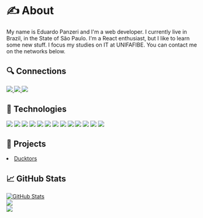 <h1>✍ About</h1>
<p>My name is Eduardo Panzeri and I'm a web developer. I currently live in Brazil, in the State of São Paulo. I'm a React enthusiast, but I like to learn some new stuff. I focus my studies on IT at UNIFAFIBE. You can contact me on the networks below.


<h2>🔍 Connections</h2>
<p align="left">
<a href="https://www.linkedin.com/in/eduardo-da-mata-panzeri">
  <img src="https://img.shields.io/badge/linkedin-%230077B5.svg?style=for-the-badge&logo=linkedin&logoColor=white" />
</a>
<a href="https://www.reddit.com/user/UIrich/">
    <img src="https://img.shields.io/badge/Reddit-FF4500?style=for-the-badge&logo=reddit&logoColor=white" />
</a>
<a href="https://t.me/eduagainstthemachine">
    <img src="https://img.shields.io/badge/Telegram-2CA5E0?style=for-the-badge&logo=telegram&logoColor=white)" />
</a>
</p>

<h2>🚀 Technologies</h2>
<p align="left">
<img src="https://img.shields.io/badge/html5-%23E34F26.svg?style=for-the-badge&logo=html5&logoColor=white" /> 
<img src="https://img.shields.io/badge/css3-%231572B6.svg?style=for-the-badge&logo=css3&logoColor=white" />
<img src="https://img.shields.io/badge/javascript-%23323330.svg?style=for-the-badge&logo=javascript&logoColor=%23F7DF1E" />
<img src="https://img.shields.io/badge/php-%23777BB4.svg?style=for-the-badge&logo=php&logoColor=white" />
<img src="https://img.shields.io/badge/node.js-6DA55F?style=for-the-badge&logo=node.js&logoColor=white" />
<img src="https://img.shields.io/badge/react-%2320232a.svg?style=for-the-badge&logo=react&logoColor=%2361DAFB" />
<img src="https://img.shields.io/badge/vite-%23646CFF.svg?style=for-the-badge&logo=vite&logoColor=white" />
<img src="https://img.shields.io/badge/Windows-0078D6?style=for-the-badge&logo=windows&logoColor=white" />
<img src="https://img.shields.io/badge/Linux-FCC624?style=for-the-badge&logo=linux&logoColor=black" />
<img src="https://img.shields.io/badge/Microsoft%20SQL%20Server-CC2927?style=for-the-badge&logo=microsoft%20sql%20server&logoColor=white" />
<img src="https://img.shields.io/badge/mysql-%2300f.svg?style=for-the-badge&logo=mysql&logoColor=white" />
<img src="https://img.shields.io/badge/typescript-%23007ACC.svg?style=for-the-badge&logo=typescript&logoColor=white" />
<img src="https://img.shields.io/badge/git-%23F05033.svg?style=for-the-badge&logo=git&logoColor=white" />
</p>

<h2>🌟 Projects</h2>
<li><a href="https://github.com/UIrich/Ducktors">Ducktors</a></li>
  

<h2>📈 GitHub Stats</h2>
<a href="https://github.com/UIrich">
  <img align="center" src="https://github-readme-stats.vercel.app/api?username=UIrich&show_icons=true&line_height=27&count_private=true&title_color=ffffff&text_color=c9cacc&icon_color=2bbc8a&bg_color=1d1f21" alt="GitHub Stats" />
</a><br/>

<a href="https://github.com/UIrich">
  <img align="center" src="https://streak-stats.demolab.com?user=UIrich&background=1D1F21&dates=FFFFFF&sideNums=2BBC8A&currStreakNum=2BBC8A&currStreakLabel=2BBC8A&fire=2BBC8A&ring=2BBC8A&stroke=FFFFFF&sideLabels=2BBC8A"/>
  </a><br/>
  
 <a href="https://github.com/UIrich">
  <img align="center" src="https://github-readme-stats.vercel.app/api/top-langs/?username=UIrich&hide=java,html,tex&title_color=ffffff&text_color=c9cacc&icon_color=2bbc8a&bg_color=1d1f21&langs_count=3" />
</a>
